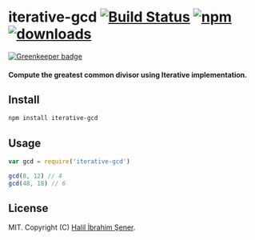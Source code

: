 # iterative-gcd [![Build Status][travis-image]][travis-url] [![npm][npm-image]][npm-url] [![downloads][downloads-image]][npm-url]

[![Greenkeeper badge](https://badges.greenkeeper.io/hisener/node-iterative-gcd.svg)](https://greenkeeper.io/)

#### Compute the greatest common divisor using Iterative implementation.

[travis-image]: https://travis-ci.org/hisener/node-iterative-gcd.svg?branch=master
[travis-url]: https://travis-ci.org/hisener/node-iterative-gcd
[npm-image]: https://img.shields.io/npm/v/iterative-gcd.svg
[npm-url]: https://www.npmjs.com/package/iterative-gcd
[downloads-image]: https://img.shields.io/npm/dm/iterative-gcd.svg

## Install

```bash
npm install iterative-gcd
```

## Usage

```js
var gcd = require('iterative-gcd')

gcd(8, 12) // 4
gcd(48, 18) // 6
```

## License

MIT. Copyright (C) [Halil İbrahim Şener](http://halilsener.com/).
